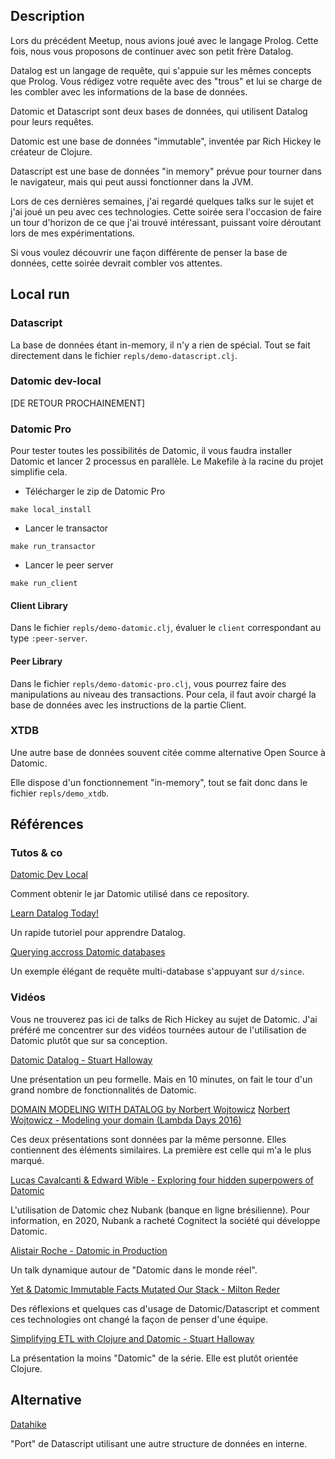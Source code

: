 ## Description

Lors du précédent Meetup, nous avions joué avec le langage Prolog. Cette fois, nous vous proposons de continuer avec son petit frère Datalog.

Datalog est un langage de requête, qui s'appuie sur les mêmes concepts que Prolog. Vous rédigez votre requête avec des "trous" et lui se charge de les combler avec les informations de la base de données.

Datomic et Datascript sont deux bases de données, qui utilisent Datalog pour leurs requêtes.

Datomic est une base de données "immutable", inventée par Rich Hickey le créateur de Clojure.

Datascript est une base de données "in memory" prévue pour tourner dans le navigateur, mais qui peut aussi fonctionner dans la JVM.

Lors de ces dernières semaines, j'ai regardé quelques talks sur le sujet et j'ai joué un peu avec ces technologies. Cette soirée sera l'occasion de faire un tour d'horizon de ce que j'ai trouvé intéressant, puissant voire déroutant lors de mes expérimentations.

Si vous voulez découvrir une façon différente de penser la base de données, cette soirée devrait combler vos attentes.

## Local run

### Datascript

La base de données étant in-memory, il n'y a rien de spécial. Tout se fait directement dans le fichier `repls/demo-datascript.clj`.

### Datomic dev-local

[DE RETOUR PROCHAINEMENT]

### Datomic Pro

Pour tester toutes les possibilités de Datomic, il vous faudra installer Datomic et lancer 2 processus en parallèle. Le Makefile à la racine du projet simplifie cela.

- Télécharger le zip de Datomic Pro

``` shell
make local_install
```

- Lancer le transactor

``` shell
make run_transactor
```

- Lancer le peer server

``` shell
make run_client
```

#### Client Library

Dans le fichier `repls/demo-datomic.clj`, évaluer le `client` correspondant au type `:peer-server`.

#### Peer Library

Dans le fichier `repls/demo-datomic-pro.clj`, vous pourrez faire des manipulations au niveau des transactions. Pour cela, il faut avoir chargé la base de données avec les instructions de la partie Client.

### XTDB

Une autre base de données souvent citée comme alternative Open Source à Datomic.

Elle dispose d'un fonctionnement "in-memory", tout se fait donc dans le fichier
 `repls/demo_xtdb`.

## Références

### Tutos & co

[Datomic Dev Local](https://docs.datomic.com/cloud/dev-local.html)

Comment obtenir le jar Datomic utilisé dans ce repository.

[Learn Datalog Today!](http://www.learndatalogtoday.org/)

Un rapide tutoriel pour apprendre Datalog.

[Querying accross Datomic databases](https://cjohansen.no/querying-across-datomic-databases/)

Un exemple élégant de requête multi-database s'appuyant sur `d/since`.

### Vidéos

Vous ne trouverez pas ici de talks de Rich Hickey au sujet de Datomic. J'ai préféré me concentrer sur des vidéos tournées autour de l'utilisation de Datomic plutôt que sur sa conception.

[Datomic Datalog - Stuart Halloway](https://youtu.be/bAilFQdaiHk)

Une présentation un peu formelle. Mais en 10 minutes, on fait le tour d'un grand nombre de fonctionnalités de Datomic.

[DOMAIN MODELING WITH DATALOG by Norbert Wojtowicz](https://youtu.be/oo-7mN9WXTw)
[Norbert Wojtowicz - Modeling your domain (Lambda Days 2016)](https://youtu.be/UrGJHfB21Ok)

Ces deux présentations sont données par la même personne. Elles contiennent des éléments similaires. La première est celle qui m'a le plus marqué.

[Lucas Cavalcanti & Edward Wible - Exploring four hidden superpowers of Datomic](https://youtu.be/7lm3K8zVOdY)

L'utilisation de Datomic chez Nubank (banque en ligne brésilienne). Pour information, en 2020, Nubank a racheté Cognitect la société qui développe Datomic.

[Alistair Roche - Datomic in Production](https://youtu.be/0rmR80neExo)

Un talk dynamique autour de "Datomic dans le monde réel".

[Yet & Datomic Immutable Facts Mutated Our Stack - Milton Reder](https://youtu.be/gcJmNYj4Mec)

Des réflexions et quelques cas d'usage de Datomic/Datascript et comment ces technologies ont changé la façon de penser d'une équipe.

[Simplifying ETL with Clojure and Datomic - Stuart Halloway](https://youtu.be/oOON--g1PyU)

La présentation la moins "Datomic" de la série. Elle est plutôt orientée Clojure.

## Alternative

[Datahike](https://github.com/replikativ/datahike)

"Port" de Datascript utilisant une autre structure de données en interne.
